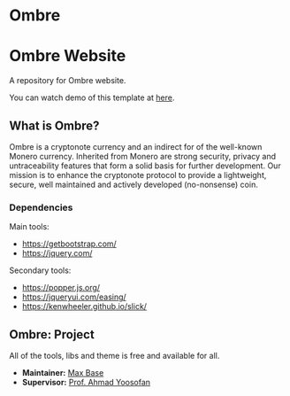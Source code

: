 # Ombre

# Ombre Website

A repository for Ombre website.

You can watch demo of this template at [here](https://basemax.github.io/OmbreWebV1/).

## What is Ombre?

Ombre is a cryptonote currency and an indirect for of the well-known Monero currency. Inherited from Monero are strong security, privacy and untraceability features that form a solid basis for further development. Our mission is to enhance the cryptonote protocol to provide a lightweight, secure, well maintained and actively developed (no-nonsense) coin.

### Dependencies

Main tools: 

- https://getbootstrap.com/
- https://jquery.com/


Secondary tools:
- https://popper.js.org/
- https://jqueryui.com/easing/
- https://kenwheeler.github.io/slick/

## Ombre: Project

All of the tools, libs and theme is free and available for all.

- **Maintainer:** [Max Base](https://github.com/BaseMax)
- **Supervisor:** [Prof. Ahmad Yoosofan](https://github.com/Yoosofan)
